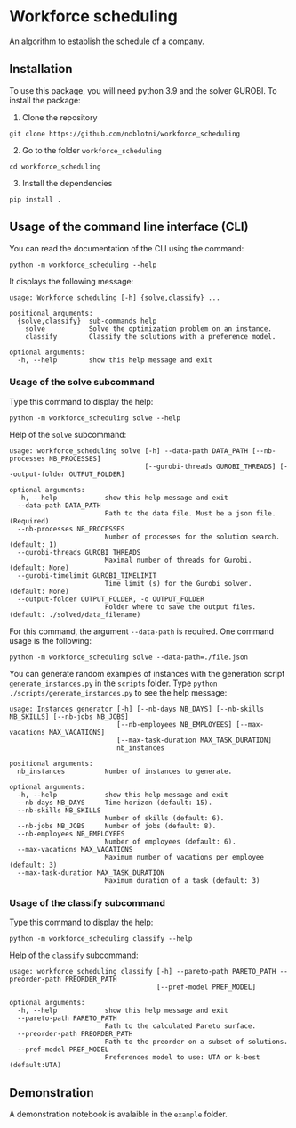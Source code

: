 # Workforce scheduling

An algorithm to establish the schedule of a company.

## Installation

To use this package, you will need python 3.9 and the solver GUROBI. To install the package:

1. Clone the repository
```
git clone https://github.com/noblotni/workforce_scheduling
```
2. Go to the folder `workforce_scheduling`
```
cd workforce_scheduling
```
3. Install the dependencies
```
pip install .
``` 

## Usage of the command line interface (CLI)

You can read the documentation of the CLI using the command:
```shell
python -m workforce_scheduling --help
```
It displays the following message:
```
usage: Workforce scheduling [-h] {solve,classify} ...

positional arguments:
  {solve,classify}  sub-commands help
    solve           Solve the optimization problem on an instance.
    classify        Classify the solutions with a preference model.

optional arguments:
  -h, --help        show this help message and exit
```

### Usage of the solve subcommand

Type this command to display the help:
```shell
python -m workforce_scheduling solve --help
```
Help of the `solve` subcommand:
```
usage: workforce_scheduling solve [-h] --data-path DATA_PATH [--nb-processes NB_PROCESSES]
                                  [--gurobi-threads GUROBI_THREADS] [--output-folder OUTPUT_FOLDER]

optional arguments:
  -h, --help            show this help message and exit
  --data-path DATA_PATH
                        Path to the data file. Must be a json file. (Required)
  --nb-processes NB_PROCESSES
                        Number of processes for the solution search. (default: 1)
  --gurobi-threads GUROBI_THREADS
                        Maximal number of threads for Gurobi. (default: None)
  --gurobi-timelimit GUROBI_TIMELIMIT
                        Time limit (s) for the Gurobi solver. (default: None)
  --output-folder OUTPUT_FOLDER, -o OUTPUT_FOLDER
                        Folder where to save the output files. (default: ./solved/data_filename)
```

For this command, the argument `--data-path` is required. One command usage is the following:

```shell
python -m workforce_scheduling solve --data-path=./file.json
```

You can generate random examples of instances with the generation script `generate_instances.py` in the `scripts` folder. Type  `python ./scripts/generate_instances.py` to see the help message:

```
usage: Instances generator [-h] [--nb-days NB_DAYS] [--nb-skills NB_SKILLS] [--nb-jobs NB_JOBS]
                           [--nb-employees NB_EMPLOYEES] [--max-vacations MAX_VACATIONS]
                           [--max-task-duration MAX_TASK_DURATION]
                           nb_instances

positional arguments:
  nb_instances          Number of instances to generate.

optional arguments:
  -h, --help            show this help message and exit
  --nb-days NB_DAYS     Time horizon (default: 15).
  --nb-skills NB_SKILLS
                        Number of skills (default: 6).
  --nb-jobs NB_JOBS     Number of jobs (default: 8).
  --nb-employees NB_EMPLOYEES
                        Number of employees (default: 6).
  --max-vacations MAX_VACATIONS
                        Maximum number of vacations per employee (default: 3)
  --max-task-duration MAX_TASK_DURATION
                        Maximum duration of a task (default: 3)

```

### Usage of the classify subcommand

Type this command to display the help:
```
python -m workforce_scheduling classify --help
```
Help of the `classify` subcommand:
```
usage: workforce_scheduling classify [-h] --pareto-path PARETO_PATH --preorder-path PREORDER_PATH
                                     [--pref-model PREF_MODEL]

optional arguments:
  -h, --help            show this help message and exit
  --pareto-path PARETO_PATH
                        Path to the calculated Pareto surface.
  --preorder-path PREORDER_PATH
                        Path to the preorder on a subset of solutions.
  --pref-model PREF_MODEL
                        Preferences model to use: UTA or k-best (default:UTA)
```

## Demonstration

A demonstration notebook is avalaible in the `example` folder.